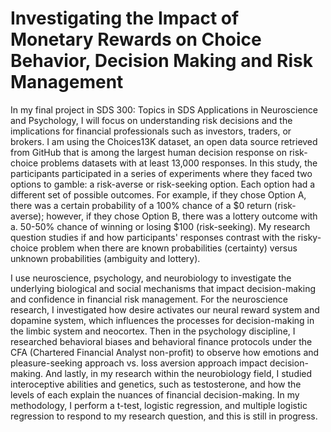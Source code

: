 # Investigating the Impact of Monetary Rewards on Choice Behavior, Decision Making and Risk Management

In my final project in SDS 300: Topics in SDS Applications in Neuroscience and Psychology, I will focus on understanding risk decisions and the implications for financial professionals such as investors, traders, or brokers. I am using the Choices13K dataset, an open data source retrieved from GitHub that is among the largest human decision response on risk-choice problems datasets with at least 13,000 responses. In this study, the participants participated in a series of experiments where they faced two options to gamble: a risk-averse or risk-seeking option. Each option had a different set of possible outcomes. For example, if they chose Option A, there was a certain probability of a 100% chance of a $0 return (risk-averse); however, if they chose Option B, there was a lottery outcome with a. 50-50% chance of winning or losing $100 (risk-seeking). My research question studies if and how participants' responses contrast with the risky-choice problem when there are known probabilities (certainty) versus unknown probabilities (ambiguity and lottery). 

I use neuroscience, psychology, and neurobiology to investigate the underlying biological and social mechanisms that impact decision-making and confidence in financial risk management. For the neuroscience research, I investigated how desire activates our neural reward system and dopamine system, which influences the processes for decision-making in the limbic system and neocortex. Then in the psychology discipline, I researched behavioral biases and behavioral finance protocols under the CFA (Chartered Financial Analyst non-profit) to observe how emotions and pleasure-seeking approach vs. loss aversion approach impact decision-making. And lastly, in my research within the neurobiology field, I studied interoceptive abilities and genetics, such as testosterone, and how the levels of each explain the nuances of financial decision-making. In my methodology, I perform a t-test, logistic regression, and multiple logistic regression to respond to my research question, and this is still in progress. 
